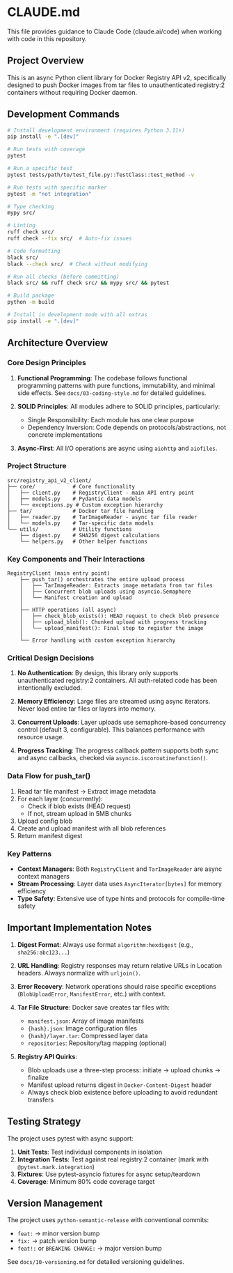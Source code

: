 # CLAUDE.md

This file provides guidance to Claude Code (claude.ai/code) when working with code in this repository.

## Project Overview

This is an async Python client library for Docker Registry API v2, specifically designed to push Docker images from tar files to unauthenticated registry:2 containers without requiring Docker daemon.

## Development Commands

```bash
# Install development environment (requires Python 3.11+)
pip install -e ".[dev]"

# Run tests with coverage
pytest

# Run a specific test
pytest tests/path/to/test_file.py::TestClass::test_method -v

# Run tests with specific marker
pytest -m "not integration"

# Type checking
mypy src/

# Linting
ruff check src/
ruff check --fix src/  # Auto-fix issues

# Code formatting
black src/
black --check src/  # Check without modifying

# Run all checks (before committing)
black src/ && ruff check src/ && mypy src/ && pytest

# Build package
python -m build

# Install in development mode with all extras
pip install -e ".[dev]"
```

## Architecture Overview

### Core Design Principles

1. **Functional Programming**: The codebase follows functional programming patterns with pure functions, immutability, and minimal side effects. See `docs/03-coding-style.md` for detailed guidelines.

2. **SOLID Principles**: All modules adhere to SOLID principles, particularly:
   - Single Responsibility: Each module has one clear purpose
   - Dependency Inversion: Code depends on protocols/abstractions, not concrete implementations

3. **Async-First**: All I/O operations are async using `aiohttp` and `aiofiles`.

### Project Structure

```
src/registry_api_v2_client/
├── core/            # Core functionality
│   ├── client.py    # RegistryClient - main API entry point
│   ├── models.py    # Pydantic data models
│   └── exceptions.py # Custom exception hierarchy
├── tar/             # Docker tar file handling
│   ├── reader.py    # TarImageReader - async tar file reader
│   └── models.py    # Tar-specific data models
└── utils/           # Utility functions
    ├── digest.py    # SHA256 digest calculations
    └── helpers.py   # Other helper functions
```

### Key Components and Their Interactions

```
RegistryClient (main entry point)
    ├── push_tar() orchestrates the entire upload process
    │   ├── TarImageReader: Extracts image metadata from tar files
    │   ├── Concurrent blob uploads using asyncio.Semaphore
    │   └── Manifest creation and upload
    │
    ├── HTTP operations (all async)
    │   ├── check_blob_exists(): HEAD request to check blob presence
    │   ├── upload_blob(): Chunked upload with progress tracking
    │   └── upload_manifest(): Final step to register the image
    │
    └── Error handling with custom exception hierarchy
```

### Critical Design Decisions

1. **No Authentication**: By design, this library only supports unauthenticated registry:2 containers. All auth-related code has been intentionally excluded.

2. **Memory Efficiency**: Large files are streamed using async iterators. Never load entire tar files or layers into memory.

3. **Concurrent Uploads**: Layer uploads use semaphore-based concurrency control (default 3, configurable). This balances performance with resource usage.

4. **Progress Tracking**: The progress callback pattern supports both sync and async callbacks, checked via `asyncio.iscoroutinefunction()`.

### Data Flow for push_tar()

1. Read tar file manifest → Extract image metadata
2. For each layer (concurrently):
   - Check if blob exists (HEAD request)
   - If not, stream upload in 5MB chunks
3. Upload config blob
4. Create and upload manifest with all blob references
5. Return manifest digest

### Key Patterns

- **Context Managers**: Both `RegistryClient` and `TarImageReader` are async context managers
- **Stream Processing**: Layer data uses `AsyncIterator[bytes]` for memory efficiency
- **Type Safety**: Extensive use of type hints and protocols for compile-time safety

## Important Implementation Notes

1. **Digest Format**: Always use format `algorithm:hexdigest` (e.g., `sha256:abc123...`)

2. **URL Handling**: Registry responses may return relative URLs in Location headers. Always normalize with `urljoin()`.

3. **Error Recovery**: Network operations should raise specific exceptions (`BlobUploadError`, `ManifestError`, etc.) with context.

4. **Tar File Structure**: Docker save creates tar files with:
   - `manifest.json`: Array of image manifests
   - `{hash}.json`: Image configuration files
   - `{hash}/layer.tar`: Compressed layer data
   - `repositories`: Repository/tag mapping (optional)

5. **Registry API Quirks**:
   - Blob uploads use a three-step process: initiate → upload chunks → finalize
   - Manifest upload returns digest in `Docker-Content-Digest` header
   - Always check blob existence before uploading to avoid redundant transfers

## Testing Strategy

The project uses pytest with async support:

1. **Unit Tests**: Test individual components in isolation
2. **Integration Tests**: Test against real registry:2 container (mark with `@pytest.mark.integration`)
3. **Fixtures**: Use pytest-asyncio fixtures for async setup/teardown
4. **Coverage**: Minimum 80% code coverage target

## Version Management

The project uses `python-semantic-release` with conventional commits:
- `feat:` → minor version bump
- `fix:` → patch version bump
- `feat!:` or `BREAKING CHANGE:` → major version bump

See `docs/10-versioning.md` for detailed versioning guidelines.